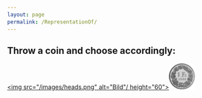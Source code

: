 ```yaml
---
layout: page
permalink: /RepresentationOf/
---
```



## Throw a coin and choose accordingly:
<a href="http://ww3.unipark.de/uc/CDS/6d56/" ><img src="/images/heads.png" alt="Bild"/ height="60"></a><a href="http://ww3.unipark.de/uc/CDS/5c4b/" ><img src="/images/tails.png" alt="Bild" height="60"/></a>
